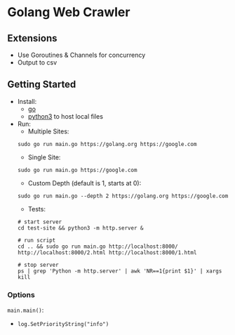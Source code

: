 # Golang Web Crawler

## Extensions
- Use Goroutines & Channels for concurrency
- Output to csv

## Getting Started
- Install:
    - [go](https://golang.org/doc/install)
    - [python3](https://www.python.org/downloads/release/python-364/) to host local files
- Run:
    - Multiple Sites:
    ```
    sudo go run main.go https://golang.org https://google.com
    ```
    - Single Site:
    ```
    sudo go run main.go https://google.com
    ```
    - Custom Depth (default is 1, starts at 0):
    ```
    sudo go run main.go --depth 2 https://golang.org https://google.com
    ```
    - Tests:
    ```
    # start server
    cd test-site && python3 -m http.server &

    # run script
    cd .. && sudo go run main.go http://localhost:8000/ http://localhost:8000/2.html http://localhost:8000/1.html

    # stop server
    ps | grep 'Python -m http.server' | awk 'NR==1{print $1}' | xargs kill
    ```

### Options
`main.main()`:
-	`log.SetPriorityString("info")`
